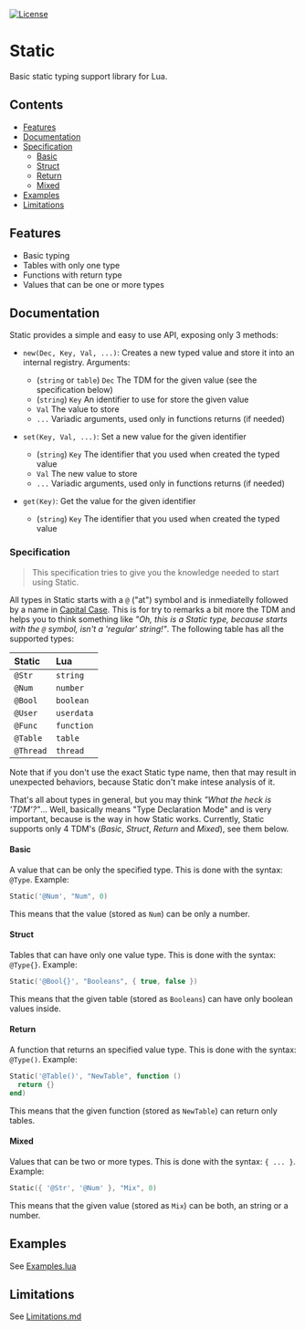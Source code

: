 [![License][LicenseBadge]][licenseURL]

# Static

Basic static typing support library for Lua.

## Contents

  - [Features](#features)
  - [Documentation](#documentation)
  - [Specification](#specification)
  	- [Basic](#basic)
  	- [Struct](#struct)
  	- [Return](#return)
  	- [Mixed](#mixed)
  - [Examples](#examples)
  - [Limitations](#limitations)

## Features

  - Basic typing
  - Tables with only one type
  - Functions with return type
  - Values that can be one or more types

## Documentation

Static provides a simple and easy to use API, exposing only 3 methods:

  - `new(Dec, Key, Val, ...)`: Creates a new typed value and store it into an internal registry. Arguments:
    - (`string` or `table`) `Dec` The TDM for the given value (see the specification below)
    - (`string`) `Key` An identifier to use for store the given value
    - `Val` The value to store
    - `...` Variadic arguments, used only in functions returns (if needed)

  - `set(Key, Val, ...)`: Set a new value for the given identifier
    - (`string`) `Key` The identifier that you used when created the typed value
    - `Val` The new value to store
    - `...` Variadic arguments, used only in functions returns (if needed)

  - `get(Key)`: Get the value for the given identifier
    - (`string`) `Key` The identifier that you used when created the typed value

### Specification

> This specification tries to give you the knowledge needed to start using Static.

All types in Static starts with a `@` ("at") symbol and is inmediatelly followed by a name in [Capital Case][Capitalization]. This is for try to remarks a bit more the TDM and helps you to think something like *"Oh, this is a Static type, because starts with the `@` symbol, isn't a 'regular' string!"*. The following table has all the supported types:

| Static    | Lua        |
|:----------|:-----------|
| `@Str`    | `string`   |
| `@Num`    | `number`   |
| `@Bool`   | `boolean`  |
| `@User`   | `userdata` |
| `@Func`   | `function` |
| `@Table`  | `table`    |
| `@Thread` | `thread`   |

Note that if you don't use the exact Static type name, then that may result in unexpected behaviors, because Static don't make intese analysis of it.

That's all about types in general, but you may think *"What the heck is 'TDM'?"*... Well, basically means "Type Declaration Mode" and is very important, because is the way in how Static works. Currently, Static supports only 4 TDM's (*Basic*, *Struct*, *Return* and *Mixed*), see them below.

#### Basic

A value that can be only the specified type. This is done with the syntax: `@Type`. Example:

```lua
Static('@Num', "Num", 0)
```

This means that the value (stored as `Num`) can be only a number.

#### Struct

Tables that can have only one value type. This is done with the syntax: `@Type{}`. Example:

```lua
Static('@Bool{}', "Booleans", { true, false })
```

This means that the given table (stored as `Booleans`) can have only boolean values inside.

#### Return

A function that returns an specified value type. This is done with the syntax: `@Type()`. Example:

```lua
Static('@Table()', "NewTable", function ()
  return {}
end)
```

This means that the given function (stored as `NewTable`) can return only tables.

#### Mixed

Values that can be two or more types. This is done with the syntax: `{ ... }`. Example:

```lua
Static({ '@Str', '@Num' }, "Mix", 0)
```

This means that the given value (stored as `Mix`) can be both, an string or a number.

## Examples

See [Examples.lua](Examples.lua)

## Limitations

See [Limitations.md](Limitations.md)

[LicenseBadge]: https://img.shields.io/badge/License-Zlib-brightgreen?style=for-the-badge
[LicenseURL]: https://opensource.org/licenses/Zlib
[Capitalization]: https://en.wikipedia.org/wiki/Capitalization